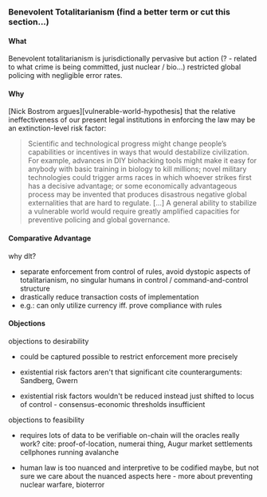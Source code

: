 ### Benevolent Totalitarianism (find a better term or cut this section...)

#### What

Benevolent totalitarianism is jurisdictionally pervasive but action (? - related to what crime is being committed, just nuclear / bio...) restricted global policing with negligible error rates.

#### Why

[Nick Bostrom argues][vulnerable-world-hypothesis] that the relative ineffectiveness of our present legal institutions in enforcing the law may be an extinction-level risk factor:

> Scientific and technological progress might change people’s capabilities or incentives in ways
that would destabilize civilization. For example, advances in DIY biohacking tools might make it
easy for anybody with basic training in biology to kill millions; novel military technologies could
trigger arms races in which whoever strikes first has a decisive advantage; or some economically
advantageous process may be invented that produces disastrous negative global externalities
that are hard to regulate. [...] A general ability to stabilize a vulnerable world would require greatly amplified
capacities for preventive policing and global governance.

#### Comparative Advantage

why dlt?
- separate enforcement from control of rules, avoid dystopic aspects of totalitarianism, no singular humans in control / command-and-control structure
- drastically reduce transaction costs of implementation
- e.g.: can only utilize currency iff. prove compliance with rules

#### Objections

objections to desirability

- could be captured
  possible to restrict enforcement more precisely

- existential risk factors aren't that significant
  cite counterarguments: Sandberg, Gwern

- existential risk factors wouldn't be reduced
  instead just shifted to locus of control - consensus-economic thresholds insufficient

objections to feasibility

- requires lots of data to be verifiable on-chain
  will the oracles really work?
  cite: proof-of-location, numerai thing, Augur market settlements
  cellphones running avalanche

- human law is too nuanced and interpretive to be codified
  maybe, but not sure we care about the nuanced aspects here - more about preventing nuclear warfare, bioterror


